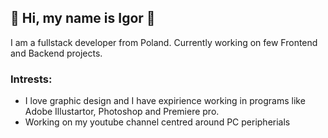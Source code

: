 ## 👋 Hi, my name is Igor 👋
I am a fullstack developer from Poland. Currently working on few Frontend and Backend projects.

### **Intrests:**
- I love graphic design and I have expirience working in programs like Adobe Illustartor, Photoshop and Premiere pro.
- Working on my youtube channel centred around PC peripherials
